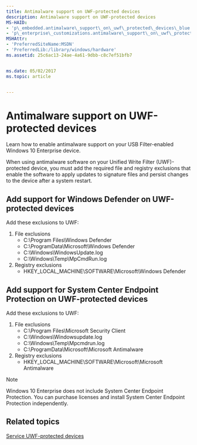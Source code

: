 ```yaml
---
title: Antimalware support on UWF-protected devices
description: Antimalware support on UWF-protected devices
MS-HAID:
- 'p\_embedded.antimalware\_support\_on\_uwf\_protected\_devices\_blue'
- 'p\_enterprise\_customizations.antimalware\_support\_on\_uwf\_protected\_devices'
MSHAttr:
- 'PreferredSiteName:MSDN'
- 'PreferredLib:/library/windows/hardware'
ms.assetid: 25c6ac13-24ae-4a61-9dbb-c8c7ef51bfb7


ms.date: 05/02/2017
ms.topic: article


---
```

# Antimalware support on UWF-protected devices

Learn how to enable antimalware support on your USB Filter-enabled Windows 10 Enterprise device.

When using antimalware software on your Unified Write Filter (UWF)-protected device, you must add the required file and registry exclusions that enable the software to apply updates to signature files and persist changes to the device after a system restart.

## Add support for Windows Defender on UWF-protected devices

Add these exclusions to UWF:

1. File exclusions
   * C:\\Program Files\\Windows Defender
   * C:\\ProgramData\\Microsoft\\Windows Defender
   * C:\\Windows\\WindowsUpdate.log
   * C:\\Windows\\Temp\\MpCmdRun.log
1. Registry exclusions
   * HKEY\_LOCAL\_MACHINE\\SOFTWARE\\Microsoft\\Windows Defender

## Add support for System Center Endpoint Protection on UWF-protected devices

Add these exclusions to UWF:

1. File exclusions
   * C:\\Program Files\\Microsoft Security Client
   * C:\\Windows\\Windowsupdate.log
   * C:\\Windows\\Temp\\Mpcmdrun.log
   * C:\\ProgramData\\Microsoft\\Microsoft Antimalware
1. Registry exclusions
   * HKEY\_LOCAL\_MACHINE\\SOFTWARE\\Microsoft\\Microsoft Antimalware

> [!Note]
> Windows 10 Enterprise does not include System Center Endpoint Protection. You can purchase licenses and install System Center Endpoint Protection independently.

## Related topics

[Service UWF-protected devices](service-uwf-protected-devices.md)
